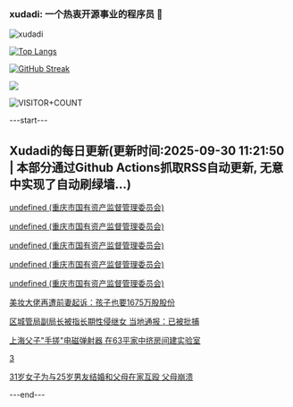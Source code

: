 ### xudadi: 一个热衷开源事业的程序员 👋

![xudadi](https://github-readme-stats-git-masterorgs-github-readme-stats-team.vercel.app/api?username=xudadi)

[![Top Langs](https://github-readme-stats.vercel.app/api/top-langs/?username=xudadi)](https://github.com/anuraghazra/github-readme-stats)

[![GitHub Streak](https://streak-stats.demolab.com?user=xudadi&locale=zh_Hans)](https://git.io/streak-stats)

![](https://raw.githubusercontent.com/xudadi/xudadi/main/assets/github-contribution-grid-snake.svg)

![VISITOR+COUNT](https://komarev.com/ghpvc/?username=xudadi&label=VISITOR+COUNT)


---start---

## Xudadi的每日更新(更新时间:2025-09-30 11:21:50 | 本部分通过Github Actions抓取RSS自动更新, 无意中实现了自动刷绿墙...)

[undefined (重庆市国有资产监督管理委员会)](https://dadilab.github.io/feeds/all.xml)

[undefined (重庆市国有资产监督管理委员会)](https://dadilab.github.io/feeds/all.xml)

[undefined (重庆市国有资产监督管理委员会)](https://dadilab.github.io/feeds/all.xml)

[undefined (重庆市国有资产监督管理委员会)](https://dadilab.github.io/feeds/all.xml)

[undefined (重庆市国有资产监督管理委员会)](https://dadilab.github.io/feeds/all.xml)

[美妆大佬再遭前妻起诉：孩子也要1675万股股份](https://m.163.com/news/article/KALQN3ST0512B07B.html)

[区城管局副局长被指长期性侵继女 当地通报：已被批捕](https://m.163.com/news/article/KAMG8QHQ05345ARG.html)

[上海父子"手搓"电磁弹射器 在63平家中挤房间建实验室](https://m.163.com/news/article/KALF699Q05345ARG.html)

[3](https://m.163.com/touch/news/sub/domestic)

[31岁女子为与25岁男友结婚和父母在家互殴 父母崩溃](https://m.163.com/news/article/KALB9S7E053469LG.html)

---end---
